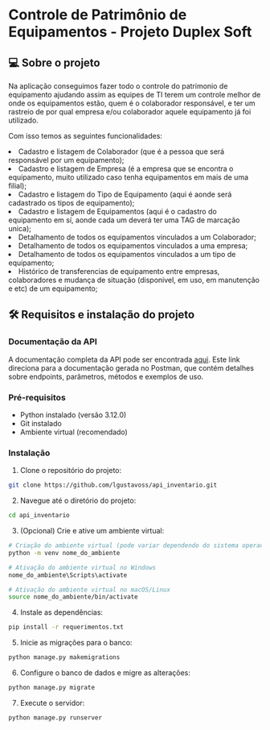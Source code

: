 # Controle de Patrimônio de Equipamentos - Projeto Duplex Soft

<h2> 💻 Sobre o projeto </h2>

Na aplicação conseguimos fazer todo o controle do patrimonio de equipamento ajudando assim as equipes de TI terem um controle melhor de onde os 
equipamentos estão, quem é o colaborador responsável, e ter um rastreio de por qual empresa e/ou colaborador aquele equipamento já foi utilizado.

Com isso temos as seguintes funcionalidades:
  <li> Cadastro e listagem de Colaborador (que é a pessoa que será responsável por um equipamento);
  <li> Cadastro e listagem de Empresa (é a empresa que se encontra o equipamento, muito utilizado caso tenha equipamentos em mais de uma filial);
  <li> Cadastro e listagem do Tipo de Equipamento (aqui é aonde será cadastrado os tipos de equipamento);
  <li> Cadastro e listagem de Equipamentos (aqui é o cadastro do equipamento em sí, aonde cada um deverá ter uma TAG de marcação unica);
  <li> Detalhamento de todos os equipamentos vinculados a um Colaborador;
  <li> Detalhamento de todos os equipamentos vinculados a uma empresa;
  <li> Detalhamento de todos os equipamentos vinculados a um tipo de equipamento;
  <li> Histórico de transferencias de equipamento entre empresas, colaboradores e mudança de situação (disponivel, em uso, em manutenção e etc) de um equipamento;

<h2>🛠 Requisitos e instalação do projeto</h2>

### Documentação da API

A documentação completa da API pode ser encontrada [aqui](https://documenter.getpostman.com/view/21881076/2s9YeAAEeb). Este link direciona para a documentação gerada no Postman, que contém detalhes sobre endpoints, parâmetros, métodos e exemplos de uso.

### Pré-requisitos

- Python instalado (versão  3.12.0)
- Git instalado
- Ambiente virtual (recomendado)

### Instalação

1. Clone o repositório do projeto:

```bash
git clone https://github.com/lgustavoss/api_inventario.git
```

2. Navegue até o diretório do projeto:

```bash
cd api_inventario
```

3. (Opcional) Crie e ative um ambiente virtual:

```bash
# Criação do ambiente virtual (pode variar dependendo do sistema operacional)
python -m venv nome_do_ambiente

# Ativação do ambiente virtual no Windows
nome_do_ambiente\Scripts\activate

# Ativação do ambiente virtual no macOS/Linux
source nome_do_ambiente/bin/activate
```

4. Instale as dependências:

```bash
pip install -r requerimentos.txt
```

5. Inicie as migrações para o banco:

```bash
python manage.py makemigrations
```

6. Configure o banco de dados e migre as alterações:

```bash
python manage.py migrate
```

7. Execute o servidor:

```bash
python manage.py runserver
```
